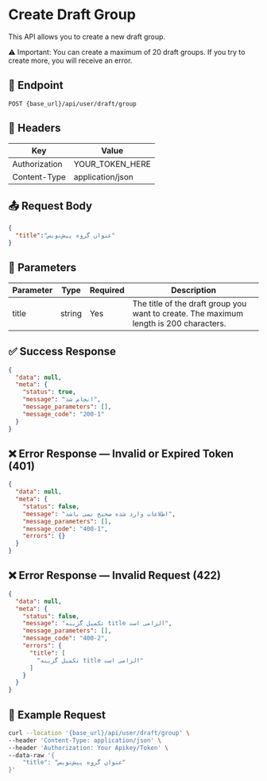 # Create Draft Group
This API allows you to create a new draft group. 

⚠️ Important: You can create a maximum of 20 draft groups. If you try to create more, you will receive an error.

## 📍 Endpoint

```
POST {base_url}/api/user/draft/group
```

## 🧾 Headers

| Key | Value |
| --- | ----- |
| Authorization | YOUR_TOKEN_HERE |
| Content-Type | application/json |

## 📤 Request Body

```json
{
  "title":"عنوان گروه پیش‌نویس"
}
```

## 📝 Parameters

| Parameter | Type | Required | Description |
| --------- | ---- | -------- | ----------- |
| title     | string | Yes      | The title of the draft group you want to create. The maximum length is 200 characters.|

## ✅ Success Response

```json
{
  "data": null,
  "meta": {
    "status": true,
    "message": "انجام شد",
    "message_parameters": [],
    "message_code": "200-1"
  }
}
```

## ❌ Error Response — Invalid or Expired Token (401)

```json
{
  "data": null,
  "meta": {
    "status": false,
    "message": "اطلاعات وارد شده صحیح نمی باشد",
    "message_parameters": [],
    "message_code": "400-1",
    "errors": {}
  }
}
```

## ❌ Error Response — Invalid Request (422)

```json
{
  "data": null,
  "meta": {
    "status": false,
    "message": "تکمیل گزینه title الزامی است",
    "message_parameters": [],
    "message_code": "400-2",
    "errors": {
      "title": [
        "تکمیل گزینه title الزامی است"
      ]
    }
  }
}
```

## 🧪 Example Request

```bash
curl --location '{base_url}/api/user/draft/group' \
--header 'Content-Type: application/json' \
--header 'Authorization: Your Apikey/Token' \
--data-raw '{
    "title": "عنوان گروه پیش‌نویس"
}'
```
